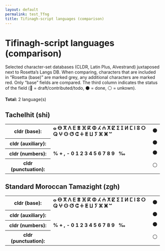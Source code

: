 ```yaml
---
layout: default
permalink: test_Tfng
title: Tifinagh-script languages (comparison)
---
```


# Tifinagh-script languages (comparison)

Selected character-set databases (CLDR, Latin Plus, Alvestrand) juxtaposed next to Rosetta’s Langs DB. When comparing, characters that are included in “Rosetta (base)” are marked grey, any additional characters are marked red. Only “base” fields are compared. The third column indicates the status of the field (🔴 = draft/contributed/todo, ⚫️ = done, ⚪️ = unkown).

**Total:** 2 language(s)

## Tachelhit (shi)

<table>
 <tr><th>cldr (base):</th><td><strong>ⴰ</strong> <strong>ⴱ</strong> <strong>ⴳ</strong> <strong>ⴷ</strong> <strong>ⴹ</strong> <strong>ⴻ</strong> <strong>ⴼ</strong> <strong>ⴽ</strong> <strong>ⵀ</strong> <strong>ⵃ</strong> <strong>ⵄ</strong> <strong>ⵅ</strong> <strong>ⵇ</strong> <strong>ⵉ</strong> <strong>ⵊ</strong> <strong>ⵍ</strong> <strong>ⵎ</strong> <strong>ⵏ</strong> <strong>ⵓ</strong> <strong>ⵔ</strong> <strong>ⵕ</strong> <strong>ⵖ</strong> <strong>ⵙ</strong> <strong>ⵚ</strong> <strong>ⵛ</strong> <strong>ⵜ</strong> <strong>ⵟ</strong> <strong>ⵡ</strong> <strong>ⵢ</strong> <strong>ⵣ</strong> <strong>ⵥ</strong> <strong>ⵯ</strong> </td><td>⚫️</td></tr>
<tr><th>cldr (auxiliary):</th><td><span></span> </td><td>⚫️</td></tr>
<tr><th>cldr (numbers):</th><td><strong>%</strong> <strong>+</strong> <strong>,</strong> <strong>-</strong> <strong>0</strong> <strong>1</strong> <strong>2</strong> <strong>3</strong> <strong>4</strong> <strong>5</strong> <strong>6</strong> <strong>7</strong> <strong>8</strong> <strong>9</strong> <strong> </strong> <strong>‰</strong> </td><td>⚫️</td></tr>
<tr><th>cldr (punctuation):</th><td><span></span> </td><td>⚪️</td></tr>
 </table>

## Standard Moroccan Tamazight (zgh)

<table>
 <tr><th>cldr (base):</th><td><strong>ⴰ</strong> <strong>ⴱ</strong> <strong>ⴳ</strong> <strong>ⴷ</strong> <strong>ⴹ</strong> <strong>ⴻ</strong> <strong>ⴼ</strong> <strong>ⴽ</strong> <strong>ⵀ</strong> <strong>ⵃ</strong> <strong>ⵄ</strong> <strong>ⵅ</strong> <strong>ⵇ</strong> <strong>ⵉ</strong> <strong>ⵊ</strong> <strong>ⵍ</strong> <strong>ⵎ</strong> <strong>ⵏ</strong> <strong>ⵓ</strong> <strong>ⵔ</strong> <strong>ⵕ</strong> <strong>ⵖ</strong> <strong>ⵙ</strong> <strong>ⵚ</strong> <strong>ⵛ</strong> <strong>ⵜ</strong> <strong>ⵟ</strong> <strong>ⵡ</strong> <strong>ⵢ</strong> <strong>ⵣ</strong> <strong>ⵥ</strong> <strong>ⵯ</strong> </td><td>⚫️</td></tr>
<tr><th>cldr (auxiliary):</th><td><span></span> </td><td>⚫️</td></tr>
<tr><th>cldr (numbers):</th><td><strong>%</strong> <strong>+</strong> <strong>,</strong> <strong>-</strong> <strong>0</strong> <strong>1</strong> <strong>2</strong> <strong>3</strong> <strong>4</strong> <strong>5</strong> <strong>6</strong> <strong>7</strong> <strong>8</strong> <strong>9</strong> <strong> </strong> <strong>‰</strong> </td><td>⚫️</td></tr>
<tr><th>cldr (punctuation):</th><td><span></span> </td><td>⚪️</td></tr>
 </table>


